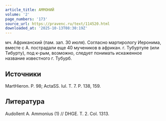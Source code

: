 ```yaml
---
article_title: АММОНИЙ
volume: '2'
page_numbers: '173'
source_url: https://pravenc.ru/text/114520.html
downloaded_at: '2025-10-13T08:30:19Z'
---
```


мч. Африканский (пам. зап. 30 июля). Согласно мартирологу Иеронима, вместе с А. пострадали еще 40 мучеников в африкан. г. Тубуртуле (или Тибурту), под к-рым, возможно, следует понимать искаженное название известного г. Тубурб.

## Источники

MartHieron. P. 98; ActaSS. Iul. T. 7. P. 138, 159.

## Литература

Audollent A. Ammonius (1) // DHGE. T. 2. Col. 1313.
